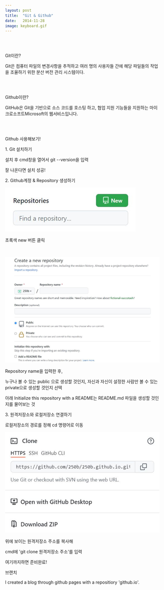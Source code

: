 ```yaml
---
layout: post
title:  "Git & Github"
date:   2014-11-28
image: keyboard.gif
---
```

<br><br>
<p class="intro"><span class="dropcap"></span>Git이란?<p>
<p class="firstpost">Git은 컴퓨터 파일의 변경사항을 추적하고 여러 명의 사용자들 간에 해당 파일들의 작업을 조율하기 위한 분산 버전 관리 시스템이다.<p>
<br><br>
<p class="intro"><span class="dropcap"></span>Github이란?<p>
<p class="firstpost">GitHub은 Git을 기반으로 소스 코드를 호스팅 하고, 협업 지원 기능들을 지원하는 마이크로소프트Microsoft의 웹서비스입니다. <p>
<br><br>
<p class="intro"><span class="dropcap"></span>Github 사용해보기!<p>

<p>1. Git 설치하기</p>
<p>설치 후 cmd창을 열어서 git --version을 입력</p>
<p>잘 나온다면 설치 성공!</p>
<p>2. Github계정 & Repository 생성하기</p>
<P><img src="/assets/img/repository.jpg" alt=""><P>
<p>초록색 new 버튼 클릭</p>
<br>
<P><img src="/assets/img/create.jpg" alt=""><P>
<p>Repository name을 입력한 후,</p>
<p>누구나 볼 수 있는 public 으로 생성할 것인지, 자신과 자신이 설정한 사람만 볼 수 있는 private으로 생성할 것인지 선택</p>
<p>아래 Initialize this repository with a README는 README.md 파일을 생성할 것인지를 물어보는 것</p>
<p>3. 원격저장소와 로컬저장소 연결하기</p>
<p>로컬저장소의 경로를 정해 cd 명령어로 이동</p>
<P><img src="/assets/img/clone.jpg" alt=""><P>
<p>위에 보이는 원격저장소 주소를 복사해</p>
<p>cmd에 'git clone 원격저장소 주소'를 입력</p>
<p>여기까지하면 준비완료!</p>


<p class="intro"><span class="dropcap"></span>브랜치<p>
<p class="firstpost">I created a blog through github pages with a repositiory 'github.io'.<p>
